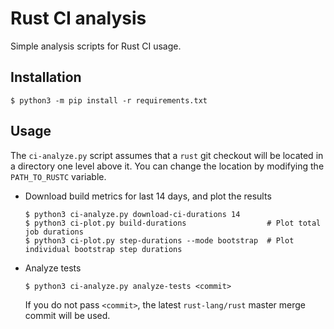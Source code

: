 # Rust CI analysis
Simple analysis scripts for Rust CI usage.

## Installation
```console
$ python3 -m pip install -r requirements.txt
```

## Usage
The `ci-analyze.py` script assumes that a `rust` git checkout will be located in a directory one level above it.
You can change the location by modifying the `PATH_TO_RUSTC` variable.

- Download build metrics for last 14 days, and plot the results
    ```console
    $ python3 ci-analyze.py download-ci-durations 14
    $ python3 ci-plot.py build-durations                  # Plot total job durations
    $ python3 ci-plot.py step-durations --mode bootstrap  # Plot individual bootstrap step durations
    ```
- Analyze tests
    ```console
    $ python3 ci-analyze.py analyze-tests <commit>
    ```
    If you do not pass `<commit>`, the latest `rust-lang/rust` master merge commit will be used.
